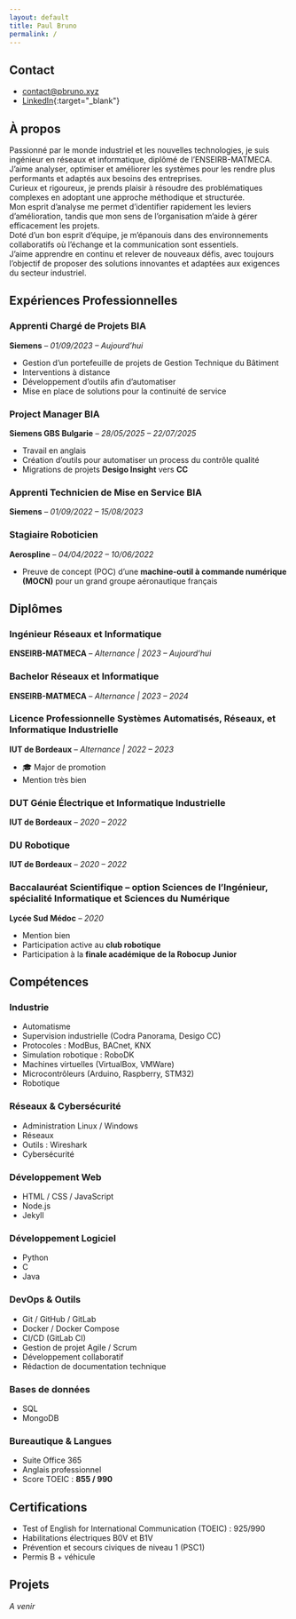 ```yaml
---
layout: default
title: Paul Bruno
permalink: /
---
```


## Contact
- [contact@pbruno.xyz](mailto:contact@pbruno.xyz?subject=Demande%20de%20contact)  
- [LinkedIn](https://www.linkedin.com/in/paulbruno33){:target="_blank"} 

## À propos
Passionné par le monde industriel et les nouvelles technologies, je suis ingénieur en réseaux et informatique, diplômé de l’ENSEIRB-MATMECA.  
J’aime analyser, optimiser et améliorer les systèmes pour les rendre plus performants et adaptés aux besoins des entreprises.  
Curieux et rigoureux, je prends plaisir à résoudre des problématiques complexes en adoptant une approche méthodique et structurée.  
Mon esprit d’analyse me permet d’identifier rapidement les leviers d’amélioration, tandis que mon sens de l’organisation m’aide à gérer efficacement les projets.  
Doté d’un bon esprit d’équipe, je m’épanouis dans des environnements collaboratifs où l’échange et la communication sont essentiels.  
J’aime apprendre en continu et relever de nouveaux défis, avec toujours l’objectif de proposer des solutions innovantes et adaptées aux exigences du secteur industriel.  

## Expériences Professionnelles

### Apprenti Chargé de Projets BIA  
**Siemens** – *01/09/2023 – Aujourd’hui*  
- Gestion d’un portefeuille de projets de Gestion Technique du Bâtiment  
- Interventions à distance  
- Développement d’outils afin d’automatiser  
- Mise en place de solutions pour la continuité de service  

### Project Manager BIA  
**Siemens GBS Bulgarie** – *28/05/2025 – 22/07/2025*  
- Travail en anglais  
- Création d’outils pour automatiser un process du contrôle qualité  
- Migrations de projets **Desigo Insight** vers **CC**  

### Apprenti Technicien de Mise en Service BIA  
**Siemens** – *01/09/2022 – 15/08/2023*  

### Stagiaire Roboticien  
**Aerospline** – *04/04/2022 – 10/06/2022*  
- Preuve de concept (POC) d’une **machine-outil à commande numérique (MOCN)** pour un grand groupe aéronautique français  

## Diplômes

### Ingénieur Réseaux et Informatique  
**ENSEIRB-MATMECA** – *Alternance | 2023 – Aujourd’hui*  

### Bachelor Réseaux et Informatique  
**ENSEIRB-MATMECA** – *Alternance | 2023 – 2024*  

### Licence Professionnelle Systèmes Automatisés, Réseaux, et Informatique Industrielle  
**IUT de Bordeaux** – *Alternance | 2022 – 2023*  
- 🎓 Major de promotion  
- Mention très bien  

### DUT Génie Électrique et Informatique Industrielle  
**IUT de Bordeaux** – *2020 – 2022*  

### DU Robotique  
**IUT de Bordeaux** – *2020 – 2022*  

### Baccalauréat Scientifique – option Sciences de l’Ingénieur, spécialité Informatique et Sciences du Numérique  
**Lycée Sud Médoc** – *2020*  
- Mention bien  
- Participation active au **club robotique**  
- Participation à la **finale académique de la Robocup Junior**  


## Compétences

### Industrie
- Automatisme  
- Supervision industrielle (Codra Panorama, Desigo CC)  
- Protocoles : ModBus, BACnet, KNX  
- Simulation robotique : RoboDK  
- Machines virtuelles (VirtualBox, VMWare)  
- Microcontrôleurs (Arduino, Raspberry, STM32)  
- Robotique  

### Réseaux & Cybersécurité
- Administration Linux / Windows  
- Réseaux  
- Outils : Wireshark  
- Cybersécurité  

### Développement Web
- HTML / CSS / JavaScript  
- Node.js  
- Jekyll  

### Développement Logiciel
- Python  
- C  
- Java  

### DevOps & Outils
- Git / GitHub / GitLab  
- Docker / Docker Compose  
- CI/CD (GitLab CI)  
- Gestion de projet Agile / Scrum  
- Développement collaboratif  
- Rédaction de documentation technique  

### Bases de données
- SQL  
- MongoDB  

### Bureautique & Langues
- Suite Office 365  
- Anglais professionnel  
- Score TOEIC : **855 / 990**  


## Certifications
- Test of English for International Communication (TOEIC) : 925/990  
- Habilitations électriques B0V et B1V 
- Prévention et secours civiques de niveau 1 (PSC1)  
- Permis B + véhicule


## Projets
*A venir*

